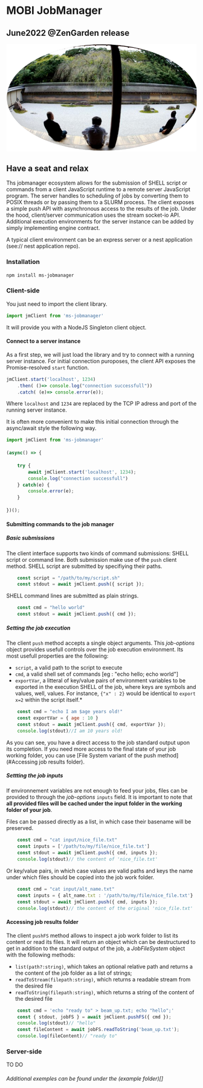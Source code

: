 # MOBI JobManager
## June2022 @ZenGarden release

![alt text](./assets/ryoanji.png "Have a seat & relax")

## Have a seat and relax

Ths jobmanager ecosystem allows for the submission of SHELL script or commands from a client JavaScript runtime to a remote server JavaScript program. The server handles to scheduling of jobs by converting them to POSIX threads or by passing them to a SLURM process. The client exposes a simple push API with asynchronous access to the results of the job. Under the hood, client/server communication uses the stream socket-io API.
Additional execution environments for the server instance can be added by simply implementing engine contract.

A typical client environment can be an express server or a nest application (see:// nest application repo).

### Installation

```sh
npm install ms-jobmanager
```

### Client-side
You just need to import the client library.

```javascript
import jmClient from 'ms-jobmanager'
```

It will provide you with a NodeJS Singleton client object.

#### Connect to a server instance
As a first step, we will just load the library and try to connect with a running server instance.
For initial connection puroposes, the client API exposes the Promise-resolved `start` function.


```javascript
jmClient.start('localhost', 1234)
    .then( ()=> console.log("connection successfull"))
    .catch( (e)=> console.error(e));
```

Where `localhost` and `1234` are replaced by the TCP IP adress and port of the running server instance.

It is often more convenient to make this initial connection through the async/await style the following way.

```javascript
import jmClient from 'ms-jobmanager'

(async() => {

    try {
        await jmClient.start('localhost', 1234);
        console.log("connection successfull")
    } catch(e) {
        console.error(e);
    }

})();
```

#### Submitting commands to the job manager

##### Basic submissions
The client interface supports two kinds of command submissions: SHELL script or command line.
Both submission make use of the `push` client method.
SHELL script are submitted by specifiying their paths.

```javascript
    const script = "/path/to/my/script.sh" 
    const stdout = await jmClient.push({ script });
```

SHELL command lines are submitted as plain strings.

```javascript
    const cmd = "hello world"
    const stdout = await jmClient.push({ cmd });
```

##### Setting the job execution

The client `push` method accepts a single object arguments. This *job-options* object provides usefull controls over the job execution environment. Its most usefull properties are the following:

* `script`, a valid path to the script to execute
* `cmd`, a valid shell set of commands [eg : "echo hello; echo world"]
* `exportVar`, a litteral of key/value pairs of environment variables to be exported in the execution SHELL of the job, where keys are symbols and values, well, values. For instance, `{"x" : 2}`  would be identical to `export x=2` within the script itself.* 

```javascript
    const cmd = "echo I am $age years old!"
    const exportVar = { age : 10 }
    const stdout = await jmClient.push({ cmd, exportVar }); 
    console.log(stdout)//I am 10 years old!
```

As you can see, you have a direct access to the job standard output upon its completion.
If you need more access to the final state of your job working folder, you can use [File System variant of the push method](#Accessing job results folder).

##### Settting the job inputs

If environnement variables are not enough to feed your jobs, files can be provided to through the *job-options* `inputs` field.
It is important to note that **all provided files will be cached under the input folder in the working folder of your job**.

Files can be passed directly as a list, in which case their basename will be preserved.

```javascript
    const cmd = "cat input/nice_file.txt"
    const inputs = ['/path/to/my/file/nice_file.txt']
    const stdout = await jmClient.push({ cmd, inputs }); 
    console.log(stdout)// the content of 'nice_file.txt'
```

Or key/value pairs, in which case values are valid paths and keys the name under which files should be copied into the job work folder.

```javascript
    const cmd = "cat input/alt_name.txt"
    const inputs = { alt_name.txt : '/path/to/my/file/nice_file.txt'}
    const stdout = await jmClient.push({ cmd, inputs }); 
    console.log(stdout)// the content of the original 'nice_file.txt'
```
 
#### Accessing job results folder

The client `pushFS` method allows to inspect a job work folder to list its content or read its files.
It will return an object which can be destructured to get in addition to the standard output of the job, a *JobFileSystem* object with the following methods:

* `list(path?:string)`, which takes an optional relative path and returns a the content of the job folder as a list of strings;
* `readToStream(filepath:string)`, which returns a readable stream from the desired file
* `readToString(filepath:string)`, which returns a string of the content of the desired file

```javascript
    const cmd = 'echo "ready to" > beam_up.txt; echo "hello";'
    const { stdout, jobFS } = await jmClient.pushFS({ cmd }); 
    console.log(stdout)// "hello"
    const fileContent = await jobFS.readToString('beam_up.txt');
    console.log(fileContent)// "ready to"
```

### Server-side

TO DO

###### Additional exemples can be found under the (example folder)[]
